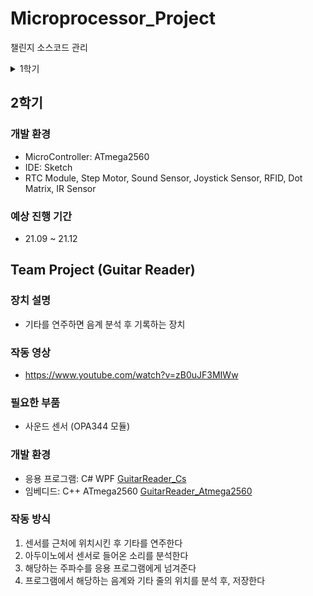 # Microprocessor_Project
챌린지 소스코드 관리

<details>
<summary>1학기</summary>

### 개발 환경
* MicroController: ATmega2560
* IDE: Sketch
* Interrupt / Timer, I2C
* LCD, WiFi, Bluetooth

### 진행 기간
* 21.03 ~ 21.07

## Team Project (Who Are You)
### 장치 설명
- 누군가 이 기계가 부착된 문이나 서랍을 열면 알람을 보내주는 장치

### 작동 영상
- https://www.youtube.com/watch?v=a5a6oeBi8YY
### 필요한 부품
* MC-38 자석 센서
* HC-06 블루투스 센서
* ESP8266 ESP-01 와이파이 모듈

### 개발 환경
* 서버: Java Spring [WhoAreYou_Spring](https://github.com/lcw3176/WhoAreYou_Spring)
* 어플리케이션: C# Xamarin [WhoAreYou_Xamarin](https://github.com/lcw3176/WhoAreYou_Xamarin)
* 임베디드: C++ ATmega2560 [WhoAreYou_ATmega2560](https://github.com/lcw3176/WhoAreYou_ATmega2560)

### 작동 방식
1. 어플을 통해 회원가입을 한다.
2. 블루투스를 통해 장치와 연결 후, 와이파이 연결을 세팅한다.
3. 자석이 떨어지면 장치는 서버로 알림을 보내고, 해당 유저에게 전송한다.(WebSocket)
4. 유저의 핸드폰에 등록된 Notification을 통해 알람이 울린다.

</details>

## 2학기
### 개발 환경
* MicroController: ATmega2560
* IDE: Sketch
* RTC Module, Step Motor, Sound Sensor, Joystick Sensor, RFID, Dot Matrix, IR Sensor

### 예상 진행 기간
* 21.09 ~ 21.12

## Team Project (Guitar Reader)
### 장치 설명
- 기타를 연주하면 음계 분석 후 기록하는 장치

### 작동 영상
- https://www.youtube.com/watch?v=zB0uJF3MIWw

### 필요한 부품
- 사운드 센서 (OPA344 모듈)

### 개발 환경
- 응용 프로그램: C# WPF [GuitarReader_Cs](https://github.com/lcw3176/GuitarReader_Cs)
- 임베디드: C++ ATmega2560 [GuitarReader_Atmega2560](https://github.com/lcw3176/GuitarReader_Atmega2560)

### 작동 방식
1. 센서를 근처에 위치시킨 후 기타를 연주한다
2. 아두이노에서 센서로 들어온 소리를 분석한다
3. 해당하는 주파수를 응용 프로그램에게 넘겨준다
4. 프로그램에서 해당하는 음계와 기타 줄의 위치를 분석 후, 저장한다

